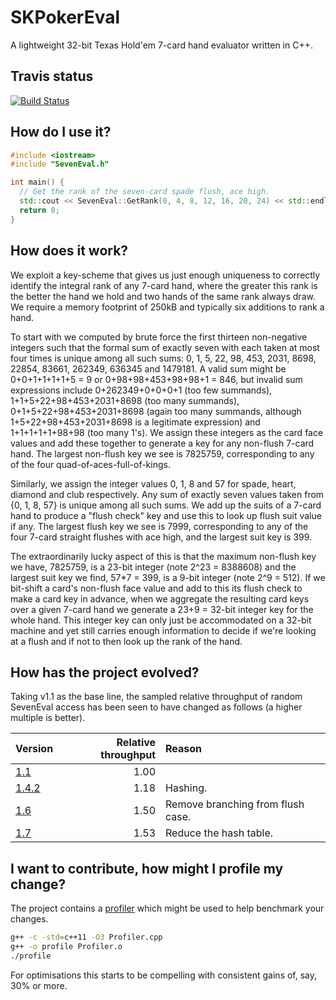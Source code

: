 # SKPokerEval

A lightweight 32-bit Texas Hold'em 7-card hand evaluator written in C++.

## Travis status

[![Build Status](https://travis-ci.org/kennethshackleton/SKPokerEval.svg)](https://travis-ci.org/kennethshackleton/SKPokerEval)

## How do I use it?

```cpp
#include <iostream>
#include "SevenEval.h"

int main() {
  // Get the rank of the seven-card spade flush, ace high.
  std::cout << SevenEval::GetRank(0, 4, 8, 12, 16, 20, 24) << std::endl;
  return 0;
}
```

## How does it work?

We exploit a key-scheme that gives us just enough uniqueness to correctly identify the integral rank of any 7-card hand, where the greater this rank is the better the hand we hold and two hands of the same rank always draw. We require a memory footprint of 250kB and typically six additions to rank a hand.

To start with we computed by brute force the first thirteen non-negative integers such that the formal sum of exactly seven with each taken at most four times is unique among all such sums: 0, 1, 5, 22, 98, 453, 2031, 8698, 22854, 83661, 262349, 636345 and 1479181. A valid sum might be 0+0+1+1+1+1+5 = 9 or 0+98+98+453+98+98+1 = 846, but invalid sum expressions include 0+262349+0+0+0+1 (too few summands), 1+1+5+22+98+453+2031+8698 (too many summands), 0+1+5+22+98+453+2031+8698 (again too many summands, although 1+5+22+98+453+2031+8698 is a legitimate expression) and 1+1+1+1+1+98+98 (too many 1's). We assign these integers as the card face values and add these together to generate a key for any non-flush 7-card hand. The largest non-flush key we see is 7825759, corresponding to any of the four quad-of-aces-full-of-kings.

Similarly, we assign the integer values 0, 1, 8 and 57 for spade, heart, diamond and club respectively. Any sum of exactly seven values taken from {0, 1, 8, 57} is unique among all such sums. We add up the suits of a 7-card hand to produce a "flush check" key and use this to look up flush suit value if any. The largest flush key we see is 7999, corresponding to any of the four 7-card straight flushes with ace high, and the largest suit key is 399.

The extraordinarily lucky aspect of this is that the maximum non-flush key we have, 7825759, is a 23-bit integer (note 2^23 = 8388608) and the largest suit key we find, 57*7 = 399, is a 9-bit integer (note 2^9 = 512). If we bit-shift a card's non-flush face value and add to this its flush check to make a card key in advance, when we aggregate the resulting card keys over a given 7-card hand we generate a 23+9 = 32-bit integer key for the whole hand. This integer key can only just be accommodated on a 32-bit machine and yet still carries enough information to decide if we're looking at a flush and if not to then look up the rank of the hand.

## How has the project evolved?

Taking v1.1 as the base line, the sampled relative throughput of random SevenEval access has been seen to have changed as follows (a higher multiple is better).

| Version | Relative throughput | Reason                            |
| ------- | ------------------: | :-------------------------------- |
| [1.1](https://github.com/kennethshackleton/SKPokerEval/releases/tag/v1.1)     |                1.00 |                                   |
| [1.4.2](https://github.com/kennethshackleton/SKPokerEval/releases/tag/v1.4.2) |                1.18 | Hashing.                          |
| [1.6](https://github.com/kennethshackleton/SKPokerEval/releases/tag/v1.6)     |                1.50 | Remove branching from flush case. |
| [1.7](https://github.com/kennethshackleton/SKPokerEval/releases/tag/v1.7)     |                1.53 | Reduce the hash table.            |

## I want to contribute, how might I profile my change?

The project contains a [profiler](src/Profiler.cpp) which might be used to help benchmark your changes.

```bash
g++ -c -std=c++11 -O3 Profiler.cpp
g++ -o profile Profiler.o
./profile
```

For optimisations this starts to be compelling with consistent gains of, say, 30% or more.
